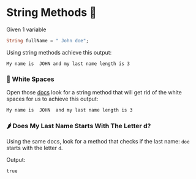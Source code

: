 # String Methods 🔧

Given 1 variable

```dart
String fullName = " John doe";
```

Using string methods achieve this output:

```
My name is  JOHN and my last name length is 3
```

### 🍋 White Spaces

Open those [docs](https://api.dart.dev/stable/2.16.1/dart-core/String-class.html) look for a string method that will get rid of the white spaces for us to achieve this output:

```
My name is  JOHN  and my last name length is 3
```

### 🌶 Does My Last Name Starts With The Letter d?

Using the same docs, look for a method that checks if the last name: `doe` starts with the letter `d`.

Output:

```
true
```
